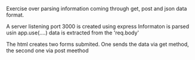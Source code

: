 Exercise over parsing information coming through get, post and json data format.

A server listening port 3000 is created using express
Informaton is parsed usin app.use(....)
data is extracted from the 'req.body'

The html creates two forms submited. One sends the data via get method, the second one via post meethod
